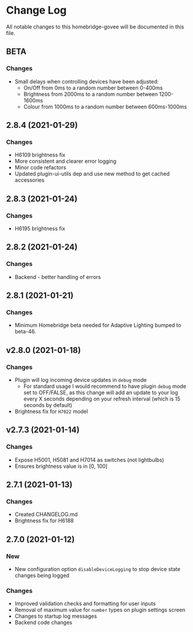 # Change Log

All notable changes to this homebridge-govee will be documented in this file.

## BETA

### Changes

* Small delays when controlling devices have been adjusted:
  * On/Off from 0ms to a random number between 0-400ms
  * Brightness from 2000ms to a random number between 1200-1600ms
  * Colour from 1000ms to a random number between 600ms-1000ms

## 2.8.4 (2021-01-29)

### Changes

* H6109 brightness fix
* More consistent and clearer error logging
* Minor code refactors
* Updated plugin-ui-utils dep and use new method to get cached accessories

## 2.8.3 (2021-01-24)

### Changes

* H6195 brightness fix

## 2.8.2 (2021-01-24)

### Changes

* Backend - better handling of errors

## 2.8.1 (2021-01-21)

### Changes

* Minimum Homebridge beta needed for Adaptive Lighting bumped to beta-46.

## v2.8.0 (2021-01-18)

### Changes

* Plugin will log incoming device updates in `debug` mode
  * For standard usage I would recommend to have plugin `debug` mode set to OFF/FALSE, as this change will add an update to your log every X seconds depending on your refresh interval (which is 15 seconds by default)
* Brightness fix for `H7022` model

## v2.7.3 (2021-01-14)

### Changes

* Expose H5001, H5081 and H7014 as switches (not lightbulbs)
* Ensures brightness value is in [0, 100]

## 2.7.1 (2021-01-13)

### Changes

* Created CHANGELOG.md
* Brightness fix for H6188

## 2.7.0 (2021-01-12)

### New
* New configuration option `disableDeviceLogging` to stop device state changes being logged

### Changes
* Improved validation checks and formatting for user inputs
* Removal of maximum value for `number` types on plugin settings screen
* Changes to startup log messages
* Backend code changes
